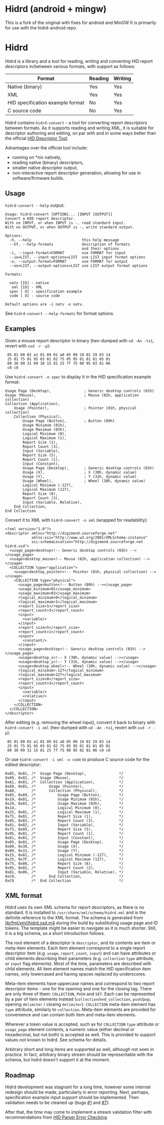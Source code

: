 Hidrd (android + mingw)
=======================

This is a fork of the original with fixes for android and MinGW
It is primarily for use with the hidrd-android repo.

Hidrd
=====

Hidrd is a library and a tool for reading, writing and converting HID report descriptors in/between various formats, with support as follows:

| Format                           | Reading | Writing |
| -------------------------------- | ------- | ------- |
| Native (binary)                  | Yes     | Yes     |
| XML                              | Yes     | Yes     |
| HID specification example format | No      | Yes     |
| C source code                    | No      | Yes     |

Hidrd contains `hidrd-convert` - a tool for converting report descriptors between formats. As it supports reading and writing XML, it is suitable for descriptor authoring and editing, on par with and in some ways better than the official [HID Descriptor Tool](http://www.usb.org/developers/hidpage#HID%20Descriptor%20Tool).

Advantages over the official tool include:
* running on *nix natively,
* reading native (binary) descriptors,
* smaller native descriptor output,
* non-interactive report descriptor generation, allowing for use in software/firmware builds.

Usage
-----

`hidrd-convert --help` output:

    Usage: hidrd-convert [OPTION]... [INPUT [OUTPUT]]
    Convert a HID report descriptor.
    With no INPUT, or when INPUT is -, read standard input.
    With no OUTPUT, or when OUTPUT is -, write standard output.

    Options:
      -h, --help                       this help message
      --hf, --help-formats             description of formats
                                       and their options
      -i, --input-format=FORMAT        use FORMAT for input
      --io=LIST, --input-options=LIST  use LIST input format options
      -o, --output-format=FORMAT       use FORMAT for output
      --oo=LIST, --output-options=LIST use LIST output format options

    Formats:

      natv [IO] - native
       xml [IO] - XML
      spec [ O] - specification example
      code [ O] - source code

    Default options are -i natv -o natv.

See `hidrd-convert --help-formats` for format options.


Examples
--------

Given a mouse report descriptor in binary (hex-dumped with `od -An -tx1`, revert with `xxd -r -p`):

     05 01 09 02 a1 01 09 01 a0 05 09 19 01 29 03 14
     25 01 75 01 95 03 81 02 75 05 95 01 81 01 05 01
     09 30 09 31 09 38 15 81 25 7f 75 08 95 03 81 06
     c0 c0

Use `hidrd-convert -o spec` to display it in the HID specification example format:

    Usage Page (Desktop),               ; Generic desktop controls (01h)
    Usage (Mouse),                      ; Mouse (02h, application collection)
    Collection (Application),
        Usage (Pointer),                ; Pointer (01h, physical collection)
        Collection (Physical),
            Usage Page (Button),        ; Button (09h)
            Usage Minimum (01h),
            Usage Maximum (03h),
            Logical Minimum (0),
            Logical Maximum (1),
            Report Size (1),
            Report Count (3),
            Input (Variable),
            Report Size (5),
            Report Count (1),
            Input (Constant),
            Usage Page (Desktop),       ; Generic desktop controls (01h)
            Usage (X),                  ; X (30h, dynamic value)
            Usage (Y),                  ; Y (31h, dynamic value)
            Usage (Wheel),              ; Wheel (38h, dynamic value)
            Logical Minimum (-127),
            Logical Maximum (127),
            Report Size (8),
            Report Count (3),
            Input (Variable, Relative),
        End Collection,
    End Collection

Convert it to XML with `hidrd-convert -o xml` (wrapped for readability):

    <?xml version="1.0"?>
    <descriptor xmlns="http://digimend.sourceforge.net"
                xmlns:xsi="http://www.w3.org/2001/XMLSchema-instance"
                xsi:schemaLocation="http://digimend.sourceforge.net hidrd.xsd">
      <usage_page>desktop<!-- Generic desktop controls (01h) --></usage_page>
      <usage>desktop_mouse<!-- Mouse (02h, application collection) --></usage>
      <COLLECTION type="application">
        <usage>desktop_pointer<!-- Pointer (01h, physical collection) --></usage>
        <COLLECTION type="physical">
          <usage_page>button<!-- Button (09h) --></usage_page>
          <usage_minimum>01</usage_minimum>
          <usage_maximum>03</usage_maximum>
          <logical_minimum>0</logical_minimum>
          <logical_maximum>1</logical_maximum>
          <report_size>1</report_size>
          <report_count>3</report_count>
          <input>
            <variable/>
          </input>
          <report_size>5</report_size>
          <report_count>1</report_count>
          <input>
            <constant/>
          </input>
          <usage_page>desktop<!-- Generic desktop controls (01h) --></usage_page>
          <usage>desktop_x<!-- X (30h, dynamic value) --></usage>
          <usage>desktop_y<!-- Y (31h, dynamic value) --></usage>
          <usage>desktop_wheel<!-- Wheel (38h, dynamic value) --></usage>
          <logical_minimum>-127</logical_minimum>
          <logical_maximum>127</logical_maximum>
          <report_size>8</report_size>
          <report_count>3</report_count>
          <input>
            <variable/>
            <relative/>
          </input>
        </COLLECTION>
      </COLLECTION>
    </descriptor>

After editing (e.g. removing the wheel input), convert it back to binary with `hidrd-convert -i xml` (hex-dumped with `od -An -tx1`, revert with `xxd -r -p`):

     05 01 09 02 a1 01 09 01 a0 05 09 19 01 29 03 14
     25 01 75 01 95 03 81 02 75 05 95 01 81 01 05 01
     09 30 09 31 15 81 25 7f 75 08 95 02 81 06 c0 c0

Or use `hidrd-convert -i xml -o code` to produce C source code for the edited descriptor:

    0x05, 0x01, /*  Usage Page (Desktop),               */
    0x09, 0x02, /*  Usage (Mouse),                      */
    0xA1, 0x01, /*  Collection (Application),           */
    0x09, 0x01, /*      Usage (Pointer),                */
    0xA0,       /*      Collection (Physical),          */
    0x05, 0x09, /*          Usage Page (Button),        */
    0x19, 0x01, /*          Usage Minimum (01h),        */
    0x29, 0x03, /*          Usage Maximum (03h),        */
    0x14,       /*          Logical Minimum (0),        */
    0x25, 0x01, /*          Logical Maximum (1),        */
    0x75, 0x01, /*          Report Size (1),            */
    0x95, 0x03, /*          Report Count (3),           */
    0x81, 0x02, /*          Input (Variable),           */
    0x75, 0x05, /*          Report Size (5),            */
    0x95, 0x01, /*          Report Count (1),           */
    0x81, 0x01, /*          Input (Constant),           */
    0x05, 0x01, /*          Usage Page (Desktop),       */
    0x09, 0x30, /*          Usage (X),                  */
    0x09, 0x31, /*          Usage (Y),                  */
    0x15, 0x81, /*          Logical Minimum (-127),     */
    0x25, 0x7F, /*          Logical Maximum (127),      */
    0x75, 0x08, /*          Report Size (8),            */
    0x95, 0x02, /*          Report Count (2),           */
    0x81, 0x06, /*          Input (Variable, Relative), */
    0xC0,       /*      End Collection,                 */
    0xC0        /*  End Collection                      */

XML format
----------

Hidrd uses its own XML schema for report descriptors, as there is no standard. It is installed to `/usr/share/xml/schema/hidrd.xml` and is the definite reference to the XML format. The schema is generated from [lib/fmt/xml/hidrd.xsd.m4](https://github.com/DIGImend/hidrd/blob/master/lib/fmt/xml/hidrd.xsd.m4) during the build by substituting usage page and ID tokens. The template might be easier to navigate as it is much shorter. Still, it is a big schema, so a short introduction follows.

The root element of a descriptor is `descriptor`, and its contents are item or meta-item elements. Each item element correspond to a single report descriptor item (e.g. `usage`, `report_count`, `input`) and can have attributes or child elements describing their parameters (e.g. `collection` `type` attribute, or `input` flag elements). Most of the time, parameters are described with child elements. All item element names match the HID specification item names, only lowercased and having spaces replaced by underscores.

Meta-item elements have uppercase names and correspond to two report descriptor items - one for the opening and one for the closing tag. There are only three of them: `COLLECTION`, `PUSH` and `SET`. Each can be represented by a pair of item elements instead (`collection`/`end_collection`, `push`/`pop`, opening `delimiter` / closing `delimiter`). `COLLECTION` meta-item element has `type` attribute, similarly to `collection`. Meta-item elements are provided for convenience and can contain both item and meta-item elements.

Wherever a token value is accepted, such as for `COLLECTION` `type` attribute or `usage_page` element contents, a numeric value (either decimal or hexadecimal, but not both) is accepted as well. This is provided to support values not known to hidrd. See schema for details.

Arbitrary short and long items are supported as well, although not seen in practice. In fact, arbitrary binary stream should be representable with the schema, but hidrd doesn't support it at the moment.

Roadmap
-------

Hidrd development was stagnant for a long time, however some internal redesign should be made, particularly in error reporting. Next, perhaps, specification example input support should be implemented. Then validation needs to be cleaned up (bugs [#1](https://sourceforge.net/p/digimend/bugs/1/) and [#7](https://sourceforge.net/p/digimend/bugs/7/)).

After that, the time may come to implement a stream validation filter with recommendations from [HID Parser Error Checking](http://www.usb.org/developers/hidpage/hidpar.pdf).
